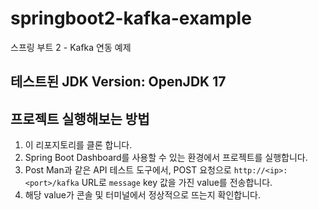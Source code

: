 # springboot2-kafka-example
스프링 부트 2 - Kafka 연동 예제

테스트된 JDK Version: OpenJDK 17
-----
## 프로젝트 실행해보는 방법
1. 이 리포지토리를 클론 합니다.
2. Spring Boot Dashboard를 사용할 수 있는 환경에서 프로젝트를 실행합니다.
3. Post Man과 같은 API 테스트 도구에서, POST 요청으로 `http://<ip>:<port>/kafka` URL로 `message` key 값을 가진 value를 전송합니다.
4. 해당 value가 콘솔 및 터미널에서 정상적으로 뜨는지 확인합니다.

